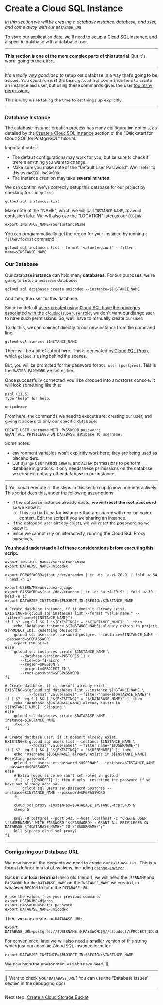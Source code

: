 # Create a Cloud SQL Instance

*In this section we will be creating a database instance, database, and user, and come away with our `DATABASE_URL`*

To store our application data, we'll need to setup a [Cloud SQL](https://console.cloud.google.com/sql/instances) instance, and a specific database with a database user.

---

**This section is one of the more complex parts of this tutorial.** But it's worth going to the effort.

---

It's a *really very good idea* to setup our database in a way that's going to be secure. You *could* run just the basic `gcloud sql` commands here to create an instance and user, but using these commands gives the user [too many permissions](https://cloud.google.com/sql/docs/postgres/users#default-users).

This is why we're taking the time to set things up explicitly. 

---

### Database Instance

The database instance creation process has many configuration options, as detailed by the [Create a Cloud SQL instance](https://cloud.google.com/sql/docs/postgres/quickstart#create-instance) section of the "Quickstart for Cloud SQL for PostgreSQL" tutorial.

Important notes: 

* The default configurations may work for you, but be sure to check if there's anything you want to change.
* Make sure you make note of the "Default User Password". We'll refer to this as `MASTER_PASSWORD`.
* The instance creation may take **several minutes.** 

We can confirm we've correctly setup this database for our project by checking for it in `gcloud`: 

```shell,exclude
gcloud sql instances list
```

Make note of the "NAME", which we will call `INSTANCE_NAME`, to avoid confusion later. We will also use the "LOCATION" later as our `REGION`.

```shell,exclude
export INSTANCE_NAME=YourInstanceName
```

You can programmatically get the region for your instance by running a `filter/format` command: 

```shell,exclude
gcloud sql instances list --format 'value(region)' --filter name=$INSTANCE_NAME
```

### Our Database 

Our database **instance** can hold many **databases**. For our purposes, we're going to setup a `unicodex` database: 

```shell,exclude
gcloud sql databases create unicodex --instance=$INSTANCE_NAME
```

And then, the user for this database. 


Since by default [users created using Cloud SQL have the privileges associated with the `cloudsqlsuperuser` role](https://cloud.google.com/sql/docs/postgres/create-manage-users#creating), we don't want our django user to have such permissions. So, we'll have to manually create our user. 

To do this, we can connect directly to our new instance from the command line: 

```shell,exclude
gcloud sql connect $INSTANCE_NAME
```

There will be a bit of output here. This is generated by [Cloud SQL Proxy](https://cloud.google.com/sql/docs/postgres/sql-proxy), which `gcloud` is using behind the scenes. 

But, you will be prompted for the password for `SQL user [postgres]`. This is the `MASTER_PASSWORD` we set earlier. 

Once successfully connected, you'll be dropped into a postgres console. It will look something like this: 

```shell,exclude
psql (11.5)
Type "help" for help.

unicodex=>
```

From here, the commands we need to execute are: creating our user, and giving it access to only our specific database:

```sql,exclude
CREATE USER username WITH PASSWORD password; 
GRANT ALL PRIVILEGES ON DATABASE database TO username;
```

Some notes: 

* environment variables won't explicitly work here; they are being used as placeholders.
* Our `django` user needs `CREATE` and `ALTER` permissions to perform database migrations. It only needs these permissions on the database we created, not any other database in our instance. 

----

📝 You *could* execute all the steps in this section up to now non-interactively. This script does this, under the following assumptions: 

* If the database instance already exists, **we will reset the root password** so we know it. 
  * This is a bad idea for instances that are shared with non-unicodex content. Edit the script if you are sharing an instance. 
* If the database user already exists, we will reset the psasword so we know it. 
* Since we cannot rely on interactivity, running the Cloud SQL Proxy ourselves.

 
**You should understand all of these considerations before executing this script.**

```shell
export INSTANCE_NAME=YourInstanceName 
export DATABASE_NAME=unicodex

export PGPASSWORD=$(cat /dev/urandom | tr -dc 'a-zA-Z0-9' | fold -w 64 | head -n 1)

export USERNAME=unicodex-django
export PASSWORD=$(cat /dev/urandom | tr -dc 'a-zA-Z0-9' | fold -w 30 | head -n 1)
export DATABASE_INSTANCE=$PROJECT_ID:$REGION:$INSTANCE_NAME

# Create database instance, if it doesn't already exist. 
EXISTING=$(gcloud sql instances list --format "value(name)" --filter="name=${INSTANCE_NAME}")
if [ $? -eq 0 ] && [ "${EXISTING}" = "${INSTANCE_NAME}" ]; then
    echo "Database instance ${INSTANCE_NAME} already exists in project ${PROJECT_ID}. Resetting password."
    gcloud sql users set-password postgres --instance=$INSTANCE_NAME --password=$PGPASSWORD
    export PWRESET=1
else
    gcloud sql instances create $INSTANCE_NAME \
	   --database-version=POSTGRES_11 \
	   --tier=db-f1-micro  \
	   --region=$REGION \
	   --project=$PROJECT_ID \
	   --root-password=$PGPASSWORD
fi

# Create database, if it doesn't already exist. 
EXISTING=$(gcloud sql databases list --instance $INSTANCE_NAME \
           --format "value(name)" --filter="name=${DATABASE_NAME}")
if [ $? -eq 0 ] && [ "${EXISTING}" = "${DATABASE_NAME}" ]; then
    echo "Database ${DATABASE_NAME} already exists in ${INSTANCE_NAME}. Skipping."
else
    gcloud sql databases create $DATABASE_NAME --instance=$INSTANCE_NAME
    sleep 5
fi

# Create database user, if it doesn't already exist. 
EXISTING=$(gcloud sql users list --instance $INSTANCE_NAME \
           --format "value(name)" --filter name="${USERNAME}")
if [ $? -eq 0 ] && [ "${EXISTING}" = "${USERNAME}" ]; then
    echo "Username ${USERNAME} already exists in ${INSTANCE_NAME}. Resetting password."
    gcloud sql users set-password $USERNAME --instance=$INSTANCE_NAME --password=$PASSWORD
else
    # Extra hoops since we can't set roles in gcloud
    if [ -z ${PWRESET} ]; then # only  resetting the password if we have not already done so.
        gcloud sql users set-password postgres --instance=$INSTANCE_NAME --password=$PGPASSWORD
    fi

    cloud_sql_proxy -instances=$DATABASE_INSTANCE=tcp:5435 &
    sleep 5

    psql -U postgres --port 5435 --host localhost -c "CREATE USER \"$USERNAME\" WITH PASSWORD '${PASSWORD}'; GRANT ALL PRIVILEGES ON DATABASE \"$DATABASE_NAME\" TO \"$USERNAME\";"
    kill $(pgrep cloud_sql_proxy)
fi
```


---

### Configuring our Database URL

We now have all the elements we need to create our `DATABASE_URL`. This is a format defined in a lot of systems, including [`django-environ`](https://django-environ.readthedocs.io/en/latest/). 

Back in our **local terminal** (hello old friend!), we will need the `USERNAME` and `PASSWORD` for the `DATABASE_NAME` on the `INSTANCE_NAME` we created, in whatever `REGION` to form the `DATABASE_URL`:

```shell,exclude
# use the values from your previous commands
export USERNAME=django
export PASSWORD=secret_password
export DATABASE_NAME=unicodex
```

Then, we can create our `DATABASE_URL`:

```shell
export DATABASE_URL=postgres://$USERNAME:${PASSWORD}@//cloudsql/$PROJECT_ID:$REGION:$INSTANCE_NAME/$DATABASE_NAME
```

For convenience, later we will also need a smaller version of this string, which just our absolute Cloud SQL Instance identifer: 

```shell,exclude
export DATABASE_INSTANCE=$PROJECT_ID:$REGION:$INSTANCE_NAME
```

We now have the environment variables we need! 🍪

---

🤔 Want to check your `DATABASE_URL`? You can use the "Database issues" section in the [debugging docs](zz_debugging.md)
 
---

Next step: [Create a Cloud Storage Bucket](30-setup-bucket.md)
